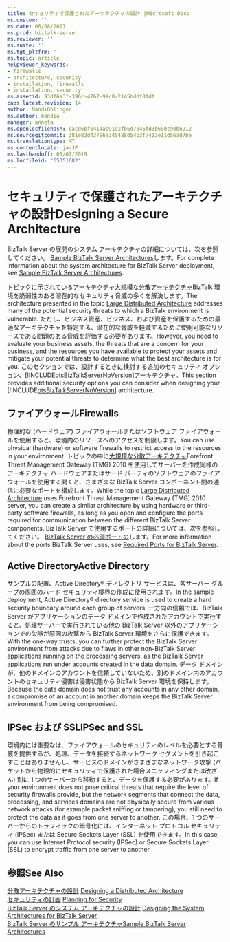```yaml
---
title: セキュリティで保護されたアーキテクチャの設計 |Microsoft Docs
ms.custom: ''
ms.date: 06/08/2017
ms.prod: biztalk-server
ms.reviewer: ''
ms.suite: ''
ms.tgt_pltfrm: ''
ms.topic: article
helpviewer_keywords:
- firewalls
- architecture, security
- installation, firewalls
- installation, security
ms.assetid: 93df6a3f-396c-4767-99c8-2145bddf8fdf
caps.latest.revision: 14
author: MandiOhlinger
ms.author: mandia
manager: anneta
ms.openlocfilehash: cacd6bf8414ac91e2fb6d7846fd3b650c90b6912
ms.sourcegitcommit: 381e83d43796a345488d54b3f7413e11d56ad7be
ms.translationtype: MT
ms.contentlocale: ja-JP
ms.lasthandoff: 05/07/2019
ms.locfileid: "65351682"
---
```

# <a name="designing-a-secure-architecture"></a><span data-ttu-id="61366-102">セキュリティで保護されたアーキテクチャの設計</span><span class="sxs-lookup"><span data-stu-id="61366-102">Designing a Secure Architecture</span></span>
<span data-ttu-id="61366-103">BizTalk Server の展開のシステム アーキテクチャの詳細については、次を参照してください。 [Sample BizTalk Server Architectures](../core/sample-biztalk-server-architectures.md)します。</span><span class="sxs-lookup"><span data-stu-id="61366-103">For complete information about the system architecture for BizTalk Server deployment, see [Sample BizTalk Server Architectures](../core/sample-biztalk-server-architectures.md).</span></span>  
  
 <span data-ttu-id="61366-104">トピックに示されているアーキテクチャ[大規模な分散アーキテクチャ](../core/large-distributed-architecture.md)BizTalk 環境を脆弱性のある潜在的なセキュリティ脅威の多くを解決します。</span><span class="sxs-lookup"><span data-stu-id="61366-104">The architecture presented in the topic [Large Distributed Architecture](../core/large-distributed-architecture.md) addresses many of the potential security threats to which a BizTalk environment is vulnerable.</span></span> <span data-ttu-id="61366-105">ただし、ビジネス資産、ビジネス、および資産を保護するための最適なアーキテクチャを特定する、潜在的な脅威を軽減するために使用可能なリソースである問題のある脅威を評価する必要があります。</span><span class="sxs-lookup"><span data-stu-id="61366-105">However, you need to evaluate your business assets, the threats that are a concern for your business, and the resources you have available to protect your assets and mitigate your potential threats to determine what the best architecture is for you.</span></span> <span data-ttu-id="61366-106">このセクションでは、設計するときに検討する追加のセキュリティ オプション、[!INCLUDE[btsBizTalkServerNoVersion](../includes/btsbiztalkservernoversion-md.md)]アーキテクチャ。</span><span class="sxs-lookup"><span data-stu-id="61366-106">This section provides additional security options you can consider when designing your [!INCLUDE[btsBizTalkServerNoVersion](../includes/btsbiztalkservernoversion-md.md)] architecture.</span></span>  
  
## <a name="firewalls"></a><span data-ttu-id="61366-107">ファイアウォール</span><span class="sxs-lookup"><span data-stu-id="61366-107">Firewalls</span></span>  
 <span data-ttu-id="61366-108">物理的な (ハードウェア) ファイアウォールまたはソフトウェア ファイアウォールを使用すると、環境内のリソースへのアクセスを制限します。</span><span class="sxs-lookup"><span data-stu-id="61366-108">You can use physical (hardware) or software firewalls to restrict access to the resources in your environment.</span></span> <span data-ttu-id="61366-109">トピックの中に[大規模な分散アーキテクチャ](../core/large-distributed-architecture.md)Forefront Threat Management Gateway (TMG) 2010 を使用してサーバーを作成同様のアーキテクチャ ハードウェアまたはサード パーティのソフトウェアのファイアウォールを使用する開くと、さまざまな BizTalk Server コンポーネント間の通信に必要なポートを構成します。</span><span class="sxs-lookup"><span data-stu-id="61366-109">While the topic [Large Distributed Architecture](../core/large-distributed-architecture.md) uses Forefront Threat Management Gateway (TMG) 2010 server, you can create a similar architecture by using hardware or third-party software firewalls, as long as you open and configure the ports required for communication between the different BizTalk Server components.</span></span> <span data-ttu-id="61366-110">BizTalk Server で使用するポートの詳細については、次を参照してください。 [BizTalk Server の必須ポートの](../core/required-ports-for-biztalk-server.md)します。</span><span class="sxs-lookup"><span data-stu-id="61366-110">For more information about the ports BizTalk Server uses, see [Required Ports for BizTalk Server](../core/required-ports-for-biztalk-server.md).</span></span>  
  
## <a name="active-directory"></a><span data-ttu-id="61366-111">Active Directory</span><span class="sxs-lookup"><span data-stu-id="61366-111">Active Directory</span></span>  
 <span data-ttu-id="61366-112">サンプルの配置、Active Directory® ディレクトリ サービスは、各サーバー グループの周囲のハード セキュリティ境界の作成に使用されます。</span><span class="sxs-lookup"><span data-stu-id="61366-112">In the sample deployment, Active Directory® directory service is used to create a hard security boundary around each group of servers.</span></span> <span data-ttu-id="61366-113">一方向の信頼では、BizTalk Server がアプリケーションのデータ ドメインで作成されたアカウントで実行すると、処理サーバーで実行されている他の BizTalk Server 以外のアプリケーションでの欠陥が原因の攻撃から BizTalk Server 環境をさらに保護できます。</span><span class="sxs-lookup"><span data-stu-id="61366-113">With the one-way trusts, you can further protect the BizTalk Server environment from attacks due to flaws in other non-BizTalk Server applications running on the processing servers, as the BizTalk Server applications run under accounts created in the data domain.</span></span> <span data-ttu-id="61366-114">データ ドメインが、他のドメインのアカウントを信頼していないため、別のドメイン内のアカウントのセキュリティ侵害は侵害状態から BizTalk Server 環境を保持します。</span><span class="sxs-lookup"><span data-stu-id="61366-114">Because the data domain does not trust any accounts in any other domain, a compromise of an account in another domain keeps the BizTalk Server environment from being compromised.</span></span>  
  
## <a name="ipsec-and-ssl"></a><span data-ttu-id="61366-115">IPSec および SSL</span><span class="sxs-lookup"><span data-stu-id="61366-115">IPSec and SSL</span></span>  
 <span data-ttu-id="61366-116">環境内には重要なは、ファイアウォールのセキュリティのレベルを必要とする脅威を提供するが、処理、データを接続するネットワーク セグメントを引き起こすことはありませんし、サービスのドメインがさまざまなネットワーク攻撃 (パケットから物理的にセキュリティで保護された場合スニッフィングまたは改ざん) 別に 1 つのサーバーから移動すると、データを保護する必要があります。</span><span class="sxs-lookup"><span data-stu-id="61366-116">If your environment does not pose critical threats that require the level of security firewalls provide, but the network segments that connect the data, processing, and services domains are not physically secure from various network attacks (for example packet sniffing or tampering), you still need to protect the data as it goes from one server to another.</span></span> <span data-ttu-id="61366-117">この場合、1 つのサーバーからのトラフィックの暗号化には、インターネット プロトコル セキュリティ (IPSec) または Secure Sockets Layer (SSL) を使用できます。</span><span class="sxs-lookup"><span data-stu-id="61366-117">In this case, you can use Internet Protocol security (IPSec) or Secure Sockets Layer (SSL) to encrypt traffic from one server to another.</span></span>  
  
## <a name="see-also"></a><span data-ttu-id="61366-118">参照</span><span class="sxs-lookup"><span data-stu-id="61366-118">See Also</span></span>  
 <span data-ttu-id="61366-119">[分散アーキテクチャの設計](../core/designing-a-distributed-architecture.md) </span><span class="sxs-lookup"><span data-stu-id="61366-119">[Designing a Distributed Architecture](../core/designing-a-distributed-architecture.md) </span></span>  
 <span data-ttu-id="61366-120">[セキュリティの計画](../core/planning-for-security.md) </span><span class="sxs-lookup"><span data-stu-id="61366-120">[Planning for Security](../core/planning-for-security.md) </span></span>  
 <span data-ttu-id="61366-121">[BizTalk Server のシステム アーキテクチャの設計](../core/designing-the-system-architectures-for-biztalk-server.md) </span><span class="sxs-lookup"><span data-stu-id="61366-121">[Designing the System Architectures for BizTalk Server](../core/designing-the-system-architectures-for-biztalk-server.md) </span></span>  
 [<span data-ttu-id="61366-122">BizTalk Server のサンプル アーキテクチャ</span><span class="sxs-lookup"><span data-stu-id="61366-122">Sample BizTalk Server Architectures</span></span>](../core/sample-biztalk-server-architectures.md)